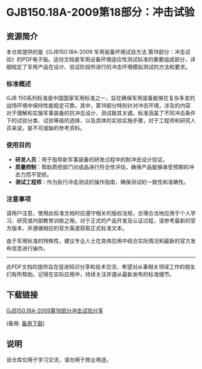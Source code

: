 # GJB150.18A-2009第18部分：冲击试验

## 资源简介

本仓库提供的是《GJB150.18A-2009 军用装备环境试验方法 第18部分：冲击试验》的PDF电子版。这份文档是军用设备环境适应性测试标准的重要组成部分，详细规定了军用产品在设计、验证阶段所进行的冲击环境模拟测试的方法和要求。

### 标准概述

GJB 150系列标准是中国国家军用标准之一，旨在确保军用装备能够在复杂多变的战场环境中保持性能稳定可靠。其中，第18部分特别针对冲击环境，涉及的内容对于理解和实施军事装备的抗冲击设计、测试极其关键。标准涵盖了不同冲击条件下的试验分类、试验等级的选择、以及具体的实验实施步骤，对于工程师和研究人员来说，是不可或缺的参考资料。

### 使用目的

- **研发人员**：用于指导新军事装备的研发过程中的耐冲击设计验证。
- **质量控制**：帮助质控部门对成品进行符合性评估，确保产品能够承受预期的冲击力而不受损。
- **测试工程师**：作为执行冲击测试的操作指南，确保测试的一致性和准确性。

### 注意事项

请用户注意，使用此标准文档时应遵守相关的版权法规，合理合法地应用于个人学习、研究或内部教育训练之用。对于正式的产品开发及认证过程，请参考最新的官方版本，并遵循相应的官方渠道获取正式标准文本。

由于军用标准的特殊性，建议专业人士在具体应用中结合实际情况和最新的官方发布信息进行操作。

---

此PDF文档的提供旨在促进知识分享和技术交流，希望对从事相关领域工作的朋友们有所帮助。记得在实际应用中，持续关注并遵从最新发布的标准细节。

## 下载链接
[GJB150.18A-2009第18部分冲击试验分享](https://pan.quark.cn/s/a24d06a8cc9f) 

(备用: [备用下载](https://pan.baidu.com/s/1q_rHrMS66UjPDhPyI4duYg?pwd=1234))

## 说明

该仓库仅用于学习交流，请勿用于商业用途。
